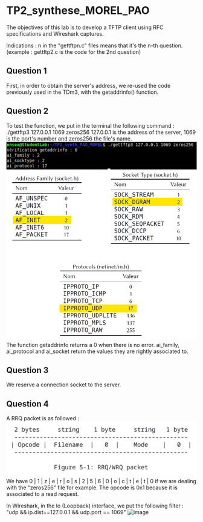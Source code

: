 # TP2_synthese_MOREL_PAO

The objectives of this lab is to develop a TFTP client using RFC specifications and Wireshark captures.

Indications : n in the "gettftpn.c" files means that it's the n-th question.
(example : gettftp2.c is the code for the 2nd question)

## Question 1
First, in order to obtain the server's address, we re-used the code previously used in the TDm3, with the getaddrinfo() function.

## Question 2
To test the function, we put in the terminal the following command : ./gettftp3 127.0.0.1 1069 zeros256
127.0.0.1 is the address of the server, 1069 is the port's number and zeros256 the file's name.
![image](img/question3.jpg)
![image](img/values_ai.jpg)
The function getaddrinfo returns a 0 when there is no error. ai_family, ai_protocol and ai_socket return the values they are rightly associated to.

## Question 3
We reserve a connection socket to the server.

## Question 4
A RRQ packet is as followed : 
![image](img/structureRRQ.jpg)
We have 0 | 1 | z | e | r | o | s | 2 | 5 | 6 | 0 | o | c | t | e | t | 0
if we are dealing with the "zeros256" file for example. The opcode is 0x1 because it is associated to a read request.

In Wireshark, in the lo (Loopback) interface, we put the following filter :
"udp && ip.dist==127.0.0.1 && udp.port == 1069"
![image](https://github.com/user-attachments/assets/095c43f9-27de-41f7-a101-f98fc0f049f4)

